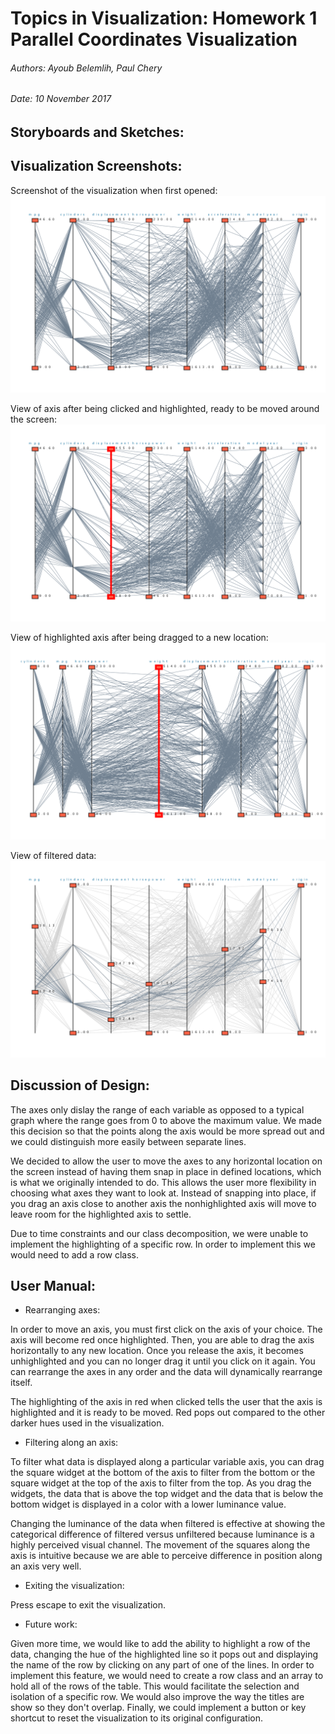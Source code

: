 # Topics in Visualization: Homework 1 Parallel Coordinates Visualization
###### Authors: Ayoub Belemlih, Paul Chery
###### Date: 10 November 2017

## Storyboards and Sketches:

## Visualization Screenshots:
Screenshot of the visualization when first opened:
![alt text](https://github.com/pchery/viz_hw1_parallel_coordinates/blob/master/images/viz1.png)

View of axis after being clicked and highlighted, ready to be moved around the screen:
![alt text](https://github.com/pchery/viz_hw1_parallel_coordinates/blob/master/images/viz3.png)

View of highlighted axis after being dragged to a new location:
![alt text](https://github.com/pchery/viz_hw1_parallel_coordinates/blob/master/images/viz2.png)

View of filtered data: 
![alt text](https://github.com/pchery/viz_hw1_parallel_coordinates/blob/master/images/viz4.png)

## Discussion of Design:

The axes only dislay the range of each variable as opposed to a typical graph where the range goes from 0 to above the maximum value. We made this decision so that the points along the axis would be more spread out and we could distinguish more easily between separate lines.  

We decided to allow the user to move the axes to any horizontal location on the screen instead of having them snap in place in defined locations, which is what we originally intended to do. This allows the user more flexibility in choosing what axes they want to look at. Instead of snapping into place, if you drag an axis close to another axis the nonhighlighted axis will move to leave room for the highlighted axis to settle. 

Due to time constraints and our class decomposition, we were unable to implement the highlighting of a specific row. In order to implement this we would need to add a row class. 

## User Manual:

* Rearranging axes:

In order to move an axis, you must first click on the axis of your choice. The axis will become red once highlighted. Then, you are able to drag the axis horizontally to any new location. Once you release the axis, it becomes unhighlighted and you can no longer drag it until you click on it again. You can rearrange the axes in any order and the data will dynamically rearrange itself.

The highlighting of the axis in red when clicked tells the user that the axis is highlighted and it is ready to be moved. Red pops out compared to the other darker hues used in the visualization.

* Filtering along an axis:

To filter what data is displayed along a particular variable axis, you can drag the square widget at the bottom of the axis to filter from the bottom or the square widget at the top of the axis to filter from the top. As you drag the widgets, the data that is above the top widget and the data that is below the bottom widget is displayed in a color with a lower luminance value. 

Changing the luminance of the data when filtered is effective at showing the categorical difference of filtered versus unfiltered because luminance is a highly perceived visual channel. The movement of the squares along the axis is intuitive because we are able to perceive difference in position along an axis very well.

* Exiting the visualization:

Press escape to exit the visualization. 

* Future work:

Given more time, we would like to add the ability to highlight a row of the data, changing the hue of the highlighted line so it pops out and displaying the name of the row by clicking on any part of one of the lines. In order to implement this feature, we would need to create a row class and an array to hold all of the rows of the table. This would facilitate the selection and isolation of a specific row. We would also improve the way the titles are show so they don't overlap. Finally, we could implement a button or key shortcut to reset the visualization to its original configuration. 



